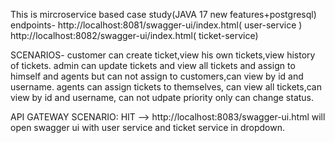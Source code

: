 This is mircroservice based case study(JAVA 17 new features+postgresql)
endpoints-
http://localhost:8081/swagger-ui/index.html( user-service )
http://localhost:8082/swagger-ui/index.html( ticket-service)


SCENARIOS-
customer can create ticket,view his own tickets,view history of tickets.
admin can update tickets and view all tickets and assign to himself and agents but can not assign to customers,can view by id and username.
agents can assign tickets to themselves, can view all tickets,can view by id and username, can not udpate priority only can change status.


API GATEWAY SCENARIO:
HIT --> http://localhost:8083/swagger-ui.html will open swagger ui with user service and ticket service in dropdown.

